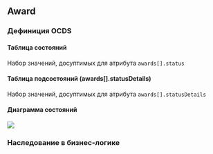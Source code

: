 ## Award
### Дефиниция OCDS
[](/schema/definitions/Award.schema.json)
#### Таблица состояний 
Набор значений, досуптимых для атрибута `awards[].status`
[](/schema/definitions/codelists/awardStatuses.csv)
#### Таблица подсостояний (awards[].statusDetails)
Набор значений, досуптимых для атрибута `awards[].statusDetails`
[](/schema/definitions/codelists/awardStatusDetails.csv)
#### Диаграмма состояний
![](https://www.planttext.com/api/plantuml/png/ZLHDJi905Dxt56zjn0DqORY7k21GJHCiXXRT0YM8mOID1oc4aKAbNE7DZVpUJ0qK2t7HTZhptll-cjR3gDcB-ayTnxcxkgVQBJrxGTiF7c-Qhqq_mi8bplM45U_mVEETdl66EEDK3_M8U8dtlOxrkrHSDmBE-OjJNd72IezGCoUyADwY9T43N1EqpgNG7CVcFkAbx1BASa2CPJvliPqq0i9oXwL2jz9352mjrnhOzeEmtsfvOVZGxxWa5RpMCMVwGvenUqQWDoWah00tm1RGzvoB2Y4H4xGf70sng_HKDBeamEQSU06DcTWmuczZ12vX1PB5A036CCUOPAP1SsvqWOFr3KLAgaLXLeFUt3AJqiou9jqfRvpJ1AXs54kh6uH-s-ir8xyR89lFlzxI2QF4e2wHYAGs5cSFfJX6cR1C7ASIfFHHj2B_nIFNKfTSvgBlrmGRlcGb2LZDZS3aDYtagNCWHoZbKCjGL9v6vejRs72sXi6kE4kTWw22zrcCyb3CJ7bzo9fpfwgjnDaYL27QbMjJMHjxKgHHQOuOQTJ-2_kIXal6LA8uTS3WH_03.png)
### Наследование в бизнес-логике
[](/schema/inheritances/Award.Inheritances.schema.json)
